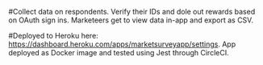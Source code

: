 #Collect data on respondents. Verify their IDs and dole out rewards based on OAuth sign ins. Marketeers get to view data in-app and export as CSV.

#Deployed to Heroku here: https://dashboard.heroku.com/apps/marketsurveyapp/settings. App deployed as Docker image and tested using Jest through CircleCI. 
